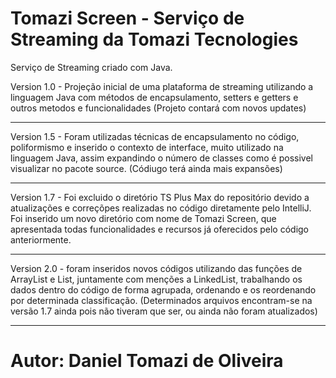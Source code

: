 # Tomazi Screen - Serviço de Streaming da Tomazi Tecnologies
Serviço de Streaming criado com Java.

Version 1.0 - Projeção inicial de uma plataforma de streaming utilizando a linguagem Java com métodos de encapsulamento, setters e getters e outros metodos e funcionalidades (Projeto contará com novos updates) 
********************************************************************************************************************************************************************************
Version 1.5 - Foram utilizadas técnicas de encapsulamento no código, poliformismo e inserido o contexto de interface, muito utilizado na linguagem Java, assim expandindo o número de classes como é possivel visualizar no pacote source. (Códiugo terá ainda mais expansões)
********************************************************************************************************************************************************************************
Version 1.7 - Foi excluido o diretório TS Plus Max do repositório devido a atualizações e correçõpes realizadas no código diretamente pelo IntelliJ.
Foi inserido um novo diretório com nome de Tomazi Screen, que apresentada todas funcionalidades e recursos já oferecidos pelo código anteriormente.
*****
Version 2.0 - foram inseridos novos códigos utilizando das funções de ArrayList e List, juntamente com menções a LinkedList, trabalhando os dados dentro do código de forma agrupada, ordenando e os reordenando por determinada classificação.
(Determinados arquivos encontram-se na versão 1.7 ainda pois não tiveram que ser, ou ainda não foram atualizados)
***********
# Autor: Daniel Tomazi de Oliveira
